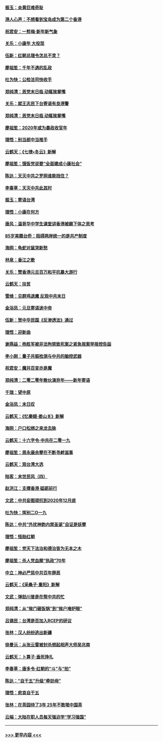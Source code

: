 #### [振玉：炎黄巨难奇耻](../pages/nsc993/n11779632.md?t=01100322) 
#### [港人心声：不想看到宝岛成为第二个香港](../pages/nsc993/n11778817.md?t=01100322) 
#### [祝君安：一剪梅‧新年新气象](../pages/nsc993/n11776340.md?t=01100322) 
#### [关乐：小康年 大役现](../pages/nsc993/n11774213.md?t=01100322) 
#### [伍新：红朝总理令怎总不灵？](../pages/nsc993/n11770813.md?t=01100322) 
#### [廖祖笙：千年不遇的乱政](../pages/nsc993/n11770373.md?t=01100322) 
#### [吐为快：公检法司快收手](../pages/nsc993/n11770359.md?t=01100322) 
#### [郑纯清：恶党末日临 动辄挨掌嘴](../pages/nsc993/n11769912.md?t=01100322) 
#### [关乐：就王志民下台寄语有良港警](../pages/nsc993/n11769903.md?t=01100322) 
#### [郑纯清：恶党末日临 动辄挨掌嘴](../pages/nsc993/n11769356.md?t=01100322) 
#### [廖祖笙：2020年或为暴政收官年](../pages/nsc993/n11768216.md?t=01100322) 
#### [理悟：别当郎中当推手](../pages/nsc993/n11768243.md?t=01100322) 
#### [云鹤天：《七律▪冬云》新解](../pages/nsc993/n11768204.md?t=01100322) 
#### [廖祖笙：饿饭党说要“全面建成小康社会”](../pages/nsc993/n11767482.md?t=01100322) 
#### [陈达：天灭中共之罗网谁能挡住？](../pages/nsc993/n11767465.md?t=01100322) 
#### [李春草：天灭中共此其时](../pages/nsc993/n11767452.md?t=01100322) 
#### [振玉：寄语台湾](../pages/nsc993/n11767432.md?t=01100322) 
#### [理悟：小康在何方](../pages/nsc993/n11767394.md?t=01100322) 
#### [唐风：温哥华中学生课堂讲香港被踢下体之思考](../pages/nsc993/n11766848.md?t=01100322) 
#### [85岁美籍台侨：阻碍两岸统一的是共产制度](../pages/nsc993/n11765043.md?t=01100322) 
#### [海网：龟蛇对鼠哭新愁](../pages/nsc993/n11764895.md?t=01100322) 
#### [林泉：香江之歌](../pages/nsc993/n11764415.md?t=01100322) 
#### [关乐：赞香港元旦百万和平抗暴大游行](../pages/nsc993/n11764382.md?t=01100322) 
#### [云鹤天：扶贫](../pages/nsc993/n11764245.md?t=01100322) 
#### [雪绮：见群鸡退鹰  反观中共末日](../pages/nsc993/n11762112.md?t=01100322) 
#### [金浴凤：元旦寄语迷中帝](../pages/nsc993/n11761788.md?t=01100322) 
#### [伍新：贺中华民国《反渗透法》通过](../pages/nsc993/n11761994.md?t=01100322) 
#### [理悟：迎新曲](../pages/nsc993/n11761152.md?t=01100322) 
#### [谢燕益：杨胜军被非法拘禁致死案之紧急报案举报控告函](../pages/nsc993/n11756134.md?t=01100322) 
#### [李小刚：量子共振检测与中共的脑控武器](../pages/nsc993/n11754518.md?t=01100322) 
#### [祝君安：魔共百变亦是魔](../pages/nsc993/n11754469.md?t=01100322) 
#### [郑纯清：二零二零年散伙演弃年——新年寄语](../pages/nsc993/n11754195.md?t=01100322) 
#### [千瑞：望中原](../pages/nsc993/n11754159.md?t=01100322) 
#### [金浴凤：末日叹](../pages/nsc993/n11752359.md?t=01100322) 
#### [云鹤天：《忆秦娥‧娄山关》新解](../pages/nsc993/n11752348.md?t=01100322) 
#### [海网：户口松绑之来龙去脉](../pages/nsc993/n11752328.md?t=01100322) 
#### [云鹤天：十六字令‧中共在二零一九](../pages/nsc993/n11752305.md?t=01100322) 
#### [廖祖笙：周永康余孽在不断寻衅滋事](../pages/nsc993/n11751013.md?t=01100322) 
#### [云鹤天：观台湾大选](../pages/nsc993/n11751007.md?t=01100322) 
#### [陆客：末世民风（四）](../pages/nsc993/n11749203.md?t=01100322) 
#### [赵洪江：支撑香港 砥砺前行](../pages/nsc993/n11748482.md?t=01100322) 
#### [文武：中共妄图顽抗到2020年12月底](../pages/nsc993/n11748446.md?t=01100322) 
#### [吐为快：挥别二O一九](../pages/nsc993/n11748411.md?t=01100322) 
#### [陈达：中共“外扰神韵内禁圣诞”自证是妖孽](../pages/nsc993/n11748226.md?t=01100322) 
#### [理悟：怪胎红朝](../pages/nsc993/n11748206.md?t=01100322) 
#### [廖祖笙：党天下法治和德治皆为无本之木](../pages/nsc993/n11748135.md?t=01100322) 
#### [廖祖笙：杀人党血腥“执政”70年](../pages/nsc993/n11745144.md?t=01100322) 
#### [中立：神必严惩中共百年罪恶](../pages/nsc993/n11744970.md?t=01100322) 
#### [云鹤天：《采桑子‧重阳》新解](../pages/nsc993/n11744948.md?t=01100322) 
#### [文武：弹劾川普是在帮中共的忙](../pages/nsc993/n11744758.md?t=01100322) 
#### [郑纯清：从“挨门砸饭锅”到“挨户堵炉眼”](../pages/nsc993/n11744745.md?t=01100322) 
#### [吕锡民：台湾是否加入RCEP的研议](../pages/nsc993/n11744701.md?t=01100322) 
#### [张林：汉人纷纷逃出新疆](../pages/nsc993/n11743530.md?t=01100322) 
#### [徐曼沅：从张云雷被封杀想起相声大师吴兆南](../pages/nsc993/n11741816.md?t=01100322) 
#### [云鹤天：卜算子‧垂死挣扎](../pages/nsc993/n11739956.md?t=01100322) 
#### [李春草：唐多令‧红朝的“斗”与“拍”](../pages/nsc993/n11739830.md?t=01100322) 
#### [陈达：“自干五”升级“牵妨母”](../pages/nsc993/n11739724.md?t=01100322) 
#### [理悟：悲哀自干五](../pages/nsc993/n11739547.md?t=01100322) 
#### [张林：在茶园待了3年 25年不敢喝中国茶](../pages/nsc993/n11739240.md?t=01100322) 
#### [云端：大陆在职人员每天强迫学“学习强国”](../pages/nsc993/n11738735.md?t=01100322) 

----
#### [ >>> 更早内容 <<< ](../indexes/nsc993-earlier.md)
